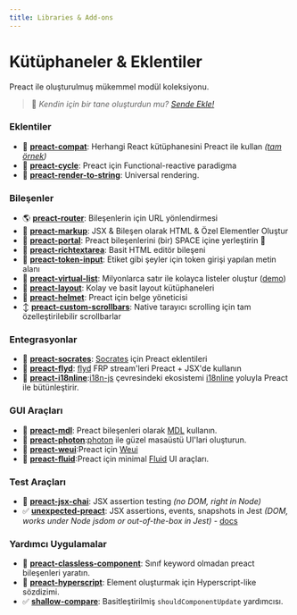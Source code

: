 ```yaml
---
title: Libraries & Add-ons
---
```


# Kütüphaneler & Eklentiler

Preact ile oluşturulmuş mükemmel modül koleksiyonu.
> :information_desk_person: _Kendin için bir tane oluşturdun mu?
> [Sende Ekle!](https://github.com/preactjs/preact-www/blob/master/content/tr/about/libraries-addons.md)_

### Eklentiler
- :raised_hands: [**preact-compat**](https://github.com/preactjs/preact-compat): Herhangi React kütüphanesini Preact ile kullan *([tam örnek](https://github.com/developit/preact-compat-example))*
- :repeat: [**preact-cycle**](https://github.com/developit/preact-cycle): Preact için Functional-reactive paradigma
- :page_facing_up: [**preact-render-to-string**](https://github.com/preactjs/preact-render-to-string): Universal rendering.

### Bileşenler
- :earth_americas: [**preact-router**](https://github.com/preactjs/preact-router): Bileşenlerin için URL yönlendirmesi
- :bookmark_tabs: [**preact-markup**](https://github.com/developit/preact-markup): JSX & Bileşen olarak HTML & Özel Elementler Oluştur
- :satellite: [**preact-portal**](https://github.com/developit/preact-portal): Preact bileşenlerini (bir) SPACE içine yerleştirin :milky_way:
- :pencil: [**preact-richtextarea**](https://github.com/developit/preact-richtextarea): Basit HTML editör bileşeni
- :bookmark: [**preact-token-input**](https://github.com/developit/preact-token-input): Etiket gibi şeyler için token girişi yapılan metin alanı
- :card_index: [**preact-virtual-list**](https://github.com/developit/preact-virtual-list): Milyonlarca satır ile kolayca listeler oluştur ([demo](https://jsfiddle.net/developit/qqan9pdo/))
- :triangular_ruler: [**preact-layout**](https://download.github.io/preact-layout/): Kolay ve basit layout kütüphaneleri
- :construction_worker: [**preact-helmet**](https://github.com/download/preact-helmet): Preact için belge yöneticisi
- :arrow_up_down: [**preact-custom-scrollbars**](https://github.com/lucafalasco/preact-custom-scrollbars): Native tarayıcı scrolling için tam özelleştirilebilir scrollbarlar

### Entegrasyonlar
- :thought_balloon: [**preact-socrates**](https://github.com/matthewmueller/preact-socrates): [Socrates](http://github.com/matthewmueller/socrates) için Preact eklentileri
- :rowboat: [**preact-flyd**](https://github.com/xialvjun/preact-flyd): [flyd](https://github.com/paldepind/flyd) FRP stream'leri Preact + JSX'de kullanın
- :speech_balloon: [**preact-i18nline**](https://github.com/download/preact-i18nline):[i18n-js](https://github.com/everydayhero/i18n-js) çevresindeki ekosistemi [i18nline](https://github.com/download/i18nline) yoluyla Preact ile bütünleştirir.


### GUI Araçları
- :white_square_button: [**preact-mdl**](https://github.com/developit/preact-mdl): Preact bileşenleri olarak [MDL](https://getmdl.io) kullanın.
- :rocket: [**preact-photon**](https://github.com/developit/preact-photon):[photon](http://photonkit.com) ile güzel masaüstü UI'lari oluşturun.
- :penguin: [**preact-weui**](https://github.com/afeiship/preact-weui):Preact için [Weui](https://github.com/afeiship/preact-weui)
- 💅 [**preact-fluid**](https://github.com/ajainvivek/preact-fluid):Preact için minimal [Fluid](https://github.com/ajainvivek/preact-fluid) UI araçları.

### Test Araçları
- :microscope: [**preact-jsx-chai**](https://github.com/developit/preact-jsx-chai): JSX assertion testing _(no DOM, right in Node)_
- :white_check_mark: [**unexpected-preact**](https://github.com/bruderstein/unexpected-preact): JSX assertions, events, snapshots in Jest _(DOM, works under Node jsdom or out-of-the-box in Jest)_ - [docs](https://bruderstein.github.io/unexpected-preact/)


### Yardımcı Uygulamalar

- :tophat: [**preact-classless-component**](https://github.com/ld0rman/preact-classless-component): Sınıf keyword olmadan preact bileşenleri yaratın.
- :hammer: [**preact-hyperscript**](https://github.com/queckezz/preact-hyperscript): Element oluşturmak için Hyperscript-like sözdizimi.
- :white_check_mark: [**shallow-compare**](https://github.com/tkh44/shallow-compare): Basitleştirilmiş `shouldComponentUpdate` yardımcısı.
